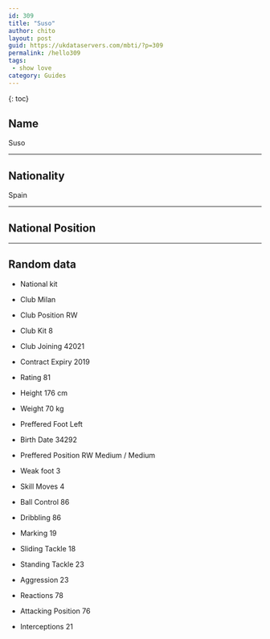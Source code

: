 ```yaml
---
id: 309
title: "Suso"
author: chito
layout: post
guid: https://ukdataservers.com/mbti/?p=309
permalink: /hello309
tags:
 - show love
category: Guides
---
```

{: toc}

## Name 
Suso 

* * *

## Nationality 
Spain 

* * *

## National Position 

* * *

## Random data 

 * National kit 
 * Club 
Milan 

 * Club Position 
RW 

 * Club Kit 
8 

 * Club Joining 
42021 

 * Contract Expiry 
2019 

 * Rating 
81 

 * Height 
176 cm 

 * Weight 
70 kg 

 * Preffered Foot 
Left 

 * Birth Date 
34292 

 * Preffered Position 
RW Medium / Medium 

 * Weak foot 
3 

 * Skill Moves 
4 

 * Ball Control 
86 

 * Dribbling 
86 

 * Marking 
19 

 * Sliding Tackle 
18 

 * Standing Tackle 
23 

 * Aggression 
23 

 * Reactions 
78 

 * Attacking Position 
76 

 * Interceptions 
21